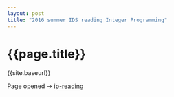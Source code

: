```yaml
---
layout: post
title: "2016 summer IDS reading Integer Programming"
---
```


{{page.title}}
=============

{{site.baseurl}}

Page opened -> [ip-reading](/ip/)
